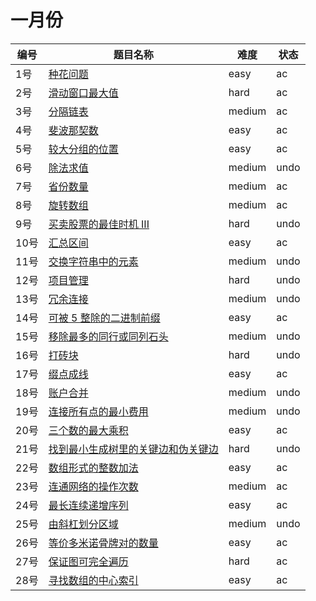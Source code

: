 # 一月份

**编号**|**题目名称**|**难度**|**状态**
--------|------------|--------|--------
1号|[种花问题](./第1题%20605.%20种花问题)|easy|ac
2号|[滑动窗口最大值](./第2题%20239.%20滑动窗口最大值)|hard|ac
3号|[分隔链表](./第3题%2086.%20分隔链表)|medium|ac
4号|[斐波那契数](./第4题%20509.%20斐波那契数)|easy|ac
5号|[较大分组的位置](./第5题%20830.%20较大分组的位置)|easy|ac
6号|[除法求值](./第6题%20399.%20除法求值)|medium|undo
7号|[省份数量](./第7题%20547.%20省份数量)|medium|ac
8号|[旋转数组](./第8题%20189.%20旋转数组)|medium|ac
9号|[买卖股票的最佳时机 III](./第9题%20123.%20买卖股票的最佳时机%20III)|hard|undo
10号|[汇总区间](./第10题%20228.%20汇总区间)|easy|ac
11号|[交换字符串中的元素](./第11题%201202.%20交换字符串中的元素)|medium|undo
12号|[项目管理](./第12题%201203.%20项目管理)|hard|undo
13号|[冗余连接](./第13题%20684.%20冗余连接)|medium|undo
14号|[可被 5 整除的二进制前缀](./第14题%201018.%20可被%205%20整除的二进制前缀)|easy|ac
15号|[移除最多的同行或同列石头](./第15题%20947.%20移除最多的同行或同列石头)|medium|undo
16号|[打砖块](./第16题%20803.%20打砖块)|hard|undo
17号|[缀点成线](./第17题%201232.%20缀点成线)|easy|ac
18号|[账户合并](./第18题%20721.%20账户合并)|medium|undo
19号|[连接所有点的最小费用](./第19题%201584.%20连接所有点的最小费用)|medium|undo
20号|[三个数的最大乘积](./第20题%20628.%20三个数的最大乘积)|easy|ac
21号|[找到最小生成树里的关键边和伪关键边](./第21题%201489.%20找到最小生成树里的关键边和伪关键边)|hard|undo
22号|[数组形式的整数加法](./第22题%20989.%20数组形式的整数加法)|easy|ac
23号|[连通网络的操作次数](./第23题%201319.%20连通网络的操作次数)|medium|ac
24号|[最长连续递增序列](./第24题%20674.%20最长连续递增序列)|easy|ac
25号|[由斜杠划分区域](./第25题%20959.%20由斜杠划分区域)|medium|undo
26号|[等价多米诺骨牌对的数量](./第26题%201128.%20等价多米诺骨牌对的数量)|easy|ac
27号|[保证图可完全遍历](./第27题%201579.%20保证图可完全遍历)|hard|ac
28号|[寻找数组的中心索引](./第28题%20724.%20寻找数组的中心索引)|easy|ac
